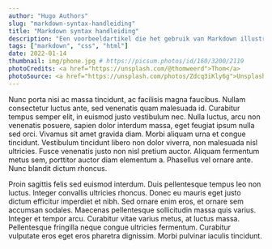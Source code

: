 ```yaml
---
author: "Hugo Authors"
slug: "markdown-syntax-handleiding"
title: "Markdown syntax handleiding"
description: "Een voorbeeldartikel die het gebruik van Markdown illustreert."
tags: ["markdown", "css", "html"]
date: 2022-01-14
thumbnail: img/phone.jpg # https://picsum.photos/id/160/3200/2119
photoCredits: <a href="https://unsplash.com/@thomweerd">Thom</a> 
photoSource: <a href="https://unsplash.com/photos/Zdcq3iKly6g">Unsplash</a>
---
```


Nunc porta nisi ac massa tincidunt, ac facilisis magna faucibus. Nullam consectetur luctus ante, sed venenatis quam malesuada id. Curabitur tempus semper elit, in euismod justo vestibulum nec. Nulla luctus, arcu non venenatis posuere, sapien dolor interdum massa, eget feugiat ipsum nulla sed orci. Vivamus sit amet gravida diam. Morbi aliquam urna et congue tincidunt. Vestibulum tincidunt libero non dolor viverra, non malesuada nisl ultricies. Fusce venenatis justo non nisl pretium auctor. Aliquam fermentum metus sem, porttitor auctor diam elementum a. Phasellus vel ornare ante. Nunc blandit dictum rhoncus.

Proin sagittis felis sed euismod interdum. Duis pellentesque tempus leo non luctus. Integer convallis ultricies rhoncus. Donec eu mauris eget justo dictum efficitur imperdiet et nibh. Sed ornare enim eros, et ornare sem accumsan sodales. Maecenas pellentesque sollicitudin massa quis varius. Integer et tempor arcu. Curabitur vitae varius metus, at luctus massa. Pellentesque fringilla neque congue ultricies fermentum. Curabitur vulputate eros eget eros pharetra dignissim. Morbi pulvinar iaculis tincidunt.
